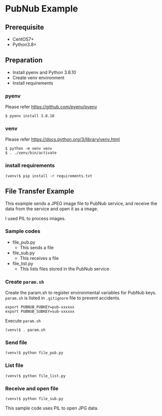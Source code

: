# PubNub Example

## Prerequisite

* CentOS7+
* Python3.8+

## Preparation

* Install pyenv and Python 3.8.10
* Create venv environment
* Install requirements

### pyenv

Please refer https://github.com/pyenv/pyenv

```shell
$ pyenv install 3.8.10
```

### venv

Please refer https://docs.python.org/3/library/venv.html

```shell
$ python -m venv venv
$ . ./venv/bin/activate
```

### install requirements

```shell
(venv)$ pip install -r requirements.txt
```

## File Transfer Example

This example sends a JPEG image file to PubNub service,
and receive the data from the service and open it as a image.

I used PIL to process images.

### Sample codes

* file_pub.py
  * This sends a file
* file_sub.py
  * This receives a file
* file_list.py
  * This lists files stored in the PubNub service

### Create `param.sh`

Create the param.sh to register environmental variables for PubNub keys.
`param.sh` is listed in `.gitignore` file to prevent accidents.

```shell
export PUBNUB_PUBKEY=pub-xxxxxx
export PUBNUB_SUBKEY=sub-xxxxxx
```

Execute `param.sh`

```shell
(venv)$ . param.sh
```

### Send file

```shell
(venv)$ python file_pub.py
```
### List file

```shell
(venv)$ python file_list.py
```

### Receive and open file

```shell
(venv)$ python file_sub.py
```

This sample code uses PIL to open JPG data.


<!-- vim: set tw=0 et sts=2 sw=2 ts=2: -->
